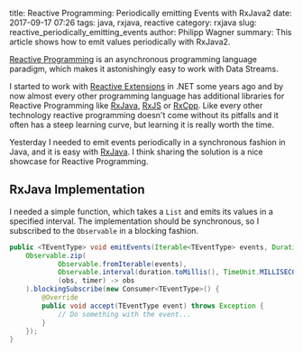 ﻿title: Reactive Programming: Periodically emitting Events with RxJava2
date: 2017-09-17 07:26
tags: java, rxjava, reactive
category: rxjava
slug: reactive_periodically_emitting_events
author: Philipp Wagner
summary: This article shows how to emit values periodically with RxJava2.

[Reactive Extensions]: https://github.com/Reactive-Extensions/Rx.NET
[RxJava]: https://github.com/ReactiveX/RxJava
[RxJS]: https://github.com/Reactive-Extensions/RxJS
[RxJava2]: https://github.com/ReactiveX/RxJava
[RxCpp]: https://github.com/Reactive-Extensions/RxCpp
[Reactive Programming]: https://en.wikipedia.org/wiki/Reactive_programming

[Reactive Programming] is an asynchronous programming language paradigm, which makes it astonishingly easy to work with Data Streams.

I started to work with [Reactive Extensions] in .NET some years ago and by now almost every other programming language has additional 
libraries for Reactive Programming like [RxJava], [RxJS] or [RxCpp]. Like every other technology reactive programming doesn't come 
without its pitfalls and it often has a steep learning curve, but learning it is really worth the time.

Yesterday I needed to emit events periodically in a synchronous fashion in Java, and it is easy with [RxJava]. I think sharing the 
solution is a nice showcase for Reactive Programming.

## RxJava Implementation ##

I needed a simple function, which takes a ``List`` and emits its values in a specified interval. The implementation should be synchronous, so 
I subscribed to the ``Observable`` in a blocking fashion. 

```java
public <TEventType> void emitEvents(Iterable<TEventType> events, Duration duration) {
    Observable.zip(
            Observable.fromIterable(events),
            Observable.interval(duration.toMillis(), TimeUnit.MILLISECONDS),
            (obs, timer) -> obs
    ).blockingSubscribe(new Consumer<TEventType>() {
        @Override
        public void accept(TEventType event) throws Exception {
            // Do something with the event...
        }
    });
}
```

